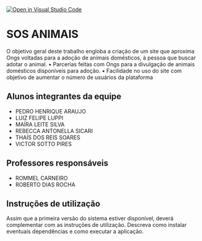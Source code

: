[![Open in Visual Studio Code](https://classroom.github.com/assets/open-in-vscode-718a45dd9cf7e7f842a935f5ebbe5719a5e09af4491e668f4dbf3b35d5cca122.svg)](https://classroom.github.com/online_ide?assignment_repo_id=11855519&assignment_repo_type=AssignmentRepo)
# SOS ANIMAIS 
O objetivo geral deste trabalho engloba a criação de um site que aproxima Ongs voltadas para a adoção de animais domésticos, à pessoa que buscar adotar o animal.
• Parcerias feitas com Ongs para a divulgação de animais domésticos disponíveis
para adoção.
• Facilidade no uso do site com objetivo de aumentar o número de usuários da
plataforma

## Alunos integrantes da equipe

* PEDRO HENRIQUE ARAUJO 
* LUIZ FELIPE LUPPI
* MAÍRA LEITE SILVA 
* REBECCA ANTONELLA SICARI
* THAÍS DOS REIS SOARES
* VICTOR SOTTO PIRES

## Professores responsáveis

* ROMMEL CARNEIRO
* ROBERTO DIAS ROCHA 

## Instruções de utilização

Assim que a primeira versão do sistema estiver disponível, deverá complementar com as instruções de utilização. Descreva como instalar eventuais dependências e como executar a aplicação.
